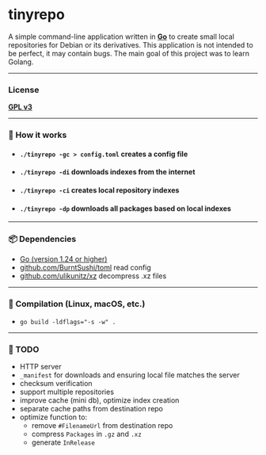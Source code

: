 # tinyrepo

A simple command-line application written in **[Go](https://golang.org/)** to create small local repositories for Debian or its derivatives. This application is not intended to be perfect, it may contain bugs. The main goal of this project was to learn Golang.

---

### License
**[GPL v3](https://www.gnu.org/licenses/gpl-3.0.html)**

---

### 🚀 How it works

- #### `./tinyrepo -gc > config.toml` creates a config file
- #### `./tinyrepo -di` downloads indexes from the internet
- #### `./tinyrepo -ci` creates local repository indexes
- #### `./tinyrepo -dp` downloads all packages based on local indexes

---

### 📦 Dependencies
- [Go (version 1.24 or higher)](https://golang.org/dl/)
- [github.com/BurntSushi/toml](https://github.com/BurntSushi/toml) read config
- [github.com/ulikunitz/xz](https://github.com/ulikunitz/xz) decompress .xz files

---

### 🤖 Compilation (Linux, macOS, etc.)
- `go build -ldflags="-s -w" .`

---

### 📝 TODO
- HTTP server  
- `_manifest` for downloads and ensuring local file matches the server  
- checksum verification  
- support multiple repositories  
- improve cache (mini db), optimize index creation  
- separate cache paths from destination repo  
- optimize function to:  
  - remove `#FilenameUrl` from destination repo  
  - compress `Packages` in `.gz` and `.xz`  
  - generate `InRelease`
